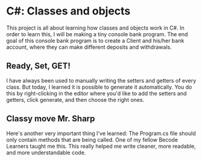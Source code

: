 ﻿# C#: Classes and objects
This project is all about learning how classes and objects work in C#.
In order to learn this, I will be making a tiny console bank program.
The end goal of this console bank program is to create a Client and his/her bank account, where they can make different deposits and withdrawals.

## Ready, Set, GET!
I have always been used to manually writing the setters and getters of every class.
But today, I learned it is possible to generate it automatically.
You do this by right-clicking in the editor where you'd like to add the setters and getters, click generate, and then choose the right ones.

## Classy move Mr. Sharp
Here's another very important thing I've learned: The Program.cs file should only contain methods that are being called.
One of my fellow Becode Learners taught me this.
This really helped me write cleaner, more readable, and more understandable code.